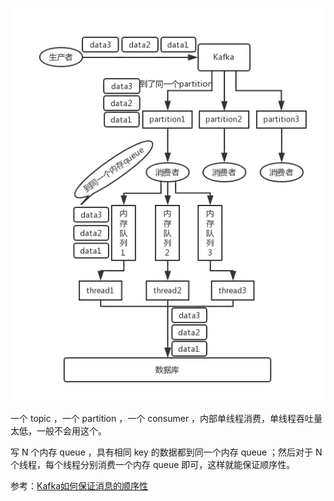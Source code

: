 
![](assets/Q：如何保证消息的顺序性？/保证kafka消息顺序性.webp)

一个 topic ，一个 partition ，一个 consumer ，内部单线程消费，单线程吞吐量太低，一般不会用这个。

写 N 个内存 queue ，具有相同 key 的数据都到同一个内存 queue ；然后对于 N 个线程，每个线程分别消费一个内存 queue 即可，这样就能保证顺序性。

参考：[Kafka如何保证消息的顺序性](https://www.cnblogs.com/windpoplar/p/10747696.html)
